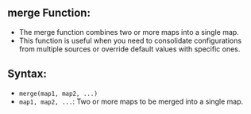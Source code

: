 ## merge Function:
- The merge function combines two or more maps into a single map.
- This function is useful when you need to consolidate configurations from multiple sources or override default values with specific ones.

## Syntax:
- `merge(map1, map2, ...)`
- `map1, map2, ...`: Two or more maps to be merged into a single map.
